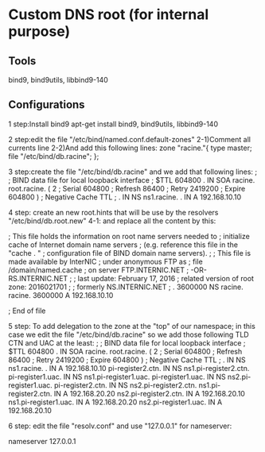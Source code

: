 # Custom DNS root (for internal purpose)

## Tools ##
bind9, bind9utils, libbind9-140
## Configurations ##
1 step:Install bind9
apt-get install bind9, bind9utils, libbind9-140 

2 step:edit the file "/etc/bind/named.conf.default-zones"
2-1)Comment all currents line
2-2)And add this following lines:
zone "racine."{
        type master;
        file "/etc/bind/db.racine";
};

3 step:create the file "/etc/bind/db.racine"
and we add that following lines:
;
; BIND data file for local loopback interface
;
$TTL	604800
.	IN	SOA	racine. root.racine. (
			      2		; Serial
			 604800		; Refresh
			  86400		; Retry
			2419200		; Expire
			 604800 )	; Negative Cache TTL
;
.				IN	NS	ns1.racine.
.				IN	A	192.168.10.10


4 step: create an new root.hints that will be use by the resolvers "/etc/bind/db.root.new" 
4-1:  and replace all the content by this:

;       This file holds the information on root name servers needed to
;       initialize cache of Internet domain name servers
;       (e.g. reference this file in the "cache  .  <file>"
;       configuration file of BIND domain name servers).
;
;       This file is made available by InterNIC 
;       under anonymous FTP as
;           file                /domain/named.cache
;           on server           FTP.INTERNIC.NET
;       -OR-                    RS.INTERNIC.NET
;
;       last update:    February 17, 2016
;       related version of root zone:   2016021701
;
; formerly NS.INTERNIC.NET
;
.                        3600000      NS    racine.
racine.     		 3600000      A     192.168.10.10

; End of file



5 step: To add delegation to the zone at the "top" of our namespace; in this case we edit the file "/etc/bind/db.racine" so we add those following TLD CTN and UAC at the least:
;
; BIND data file for local loopback interface
;
$TTL	604800
.	IN	SOA	racine. root.racine. (
			      2		; Serial
			 604800		; Refresh
			  86400		; Retry
			2419200		; Expire
			 604800 )	; Negative Cache TTL
;
.				IN	NS	ns1.racine.
.				IN	A	192.168.10.10
pi-register2.ctn.		IN 	NS	ns1.pi-register2.ctn.
pi-register1.uac.		IN 	NS	ns1.pi-register1.uac.
pi-register1.uac.		IN 	NS	ns2.pi-register1.uac.
pi-register2.ctn.               IN      NS      ns2.pi-register2.ctn.
ns1.pi-register2.ctn.	IN	A	192.168.20.20
ns2.pi-register2.ctn.	IN	A	192.168.20.10
ns1.pi-register1.uac.	IN	A	192.168.20.20
ns2.pi-register1.uac.	IN	A	192.168.20.10


6 step: edit the file "resolv.conf" and use "127.0.0.1" for nameserver:

nameserver       127.0.0.1



